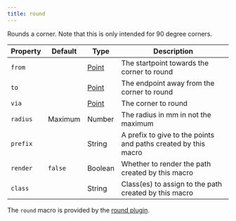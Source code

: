 ```yaml
---
title: round
---
```


Rounds a corner. Note that this is only intended for 90 degree corners.

| Property | Default | Type                          | Description                                                    |
| -------- | ------- | ----------------------------- | -------------------------------------------------------------- |
| `from`   |         | [Point](/reference/api/point) | The startpoint towards the corner to round                     |
| `to`     |         | [Point](/reference/api/point) | The endpoint away from the corner to round                     |
| `via`    |         | [Point](/reference/api/point) | The corner to round                                            |
| `radius` | Maximum | Number                        | The radius in mm in not the maximum                            |
| `prefix` |         | String                        | A prefix to give to the points and paths created by this macro |
| `render` | `false` | Boolean                       | Whether to render the path created by this macro               |
| `class`  |         | String                        | Class(es) to assign to the path created by this macro          |

<Note>

The `round` macro is provided by the [round plugin](/reference/plugins/round).

</Note>



